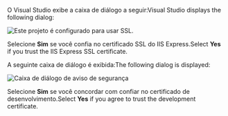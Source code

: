 <span data-ttu-id="09090-101">O Visual Studio exibe a caixa de diálogo a seguir:</span><span class="sxs-lookup"><span data-stu-id="09090-101">Visual Studio displays the following dialog:</span></span>

![Este projeto é configurado para usar SSL.](~/getting-started/_static/trustCert.png)

<span data-ttu-id="09090-105">Selecione **Sim** se você confia no certificado SSL do IIS Express.</span><span class="sxs-lookup"><span data-stu-id="09090-105">Select **Yes** if you trust the IIS Express SSL certificate.</span></span>

<span data-ttu-id="09090-106">A seguinte caixa de diálogo é exibida:</span><span class="sxs-lookup"><span data-stu-id="09090-106">The following dialog is displayed:</span></span>

![Caixa de diálogo de aviso de segurança](~/getting-started/_static/cert.png)

<span data-ttu-id="09090-108">Selecione **Sim** se você concordar com confiar no certificado de desenvolvimento.</span><span class="sxs-lookup"><span data-stu-id="09090-108">Select **Yes** if you agree to trust the development certificate.</span></span>
